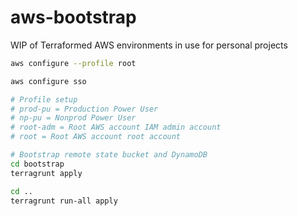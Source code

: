 
# aws-bootstrap

WIP of Terraformed AWS environments in use for personal projects

```Bash
aws configure --profile root

aws configure sso

# Profile setup
# prod-pu = Production Power User
# np-pu = Nonprod Power User
# root-adm = Root AWS account IAM admin account
# root = Root AWS account root account

# Bootstrap remote state bucket and DynamoDB
cd bootstrap
terragrunt apply

cd ..
terragrunt run-all apply

```
